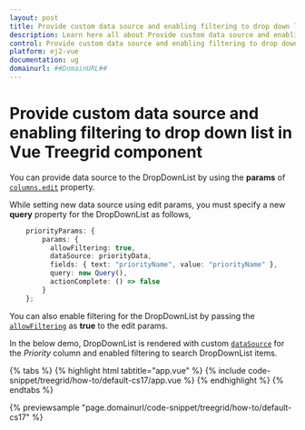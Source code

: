 ```yaml
---
layout: post
title: Provide custom data source and enabling filtering to drop down list in Vue Treegrid component | Syncfusion
description: Learn here all about Provide custom data source and enabling filtering to drop down list in Syncfusion Vue Treegrid component of Syncfusion Essential JS 2 and more.
control: Provide custom data source and enabling filtering to drop down list 
platform: ej2-vue
documentation: ug
domainurl: ##DomainURL##
---
```


# Provide custom data source and enabling filtering to drop down list in Vue Treegrid component

You can provide data source to the DropDownList by using the **params** of [`columns.edit`](https://ej2.syncfusion.com/vue/documentation/api/treegrid/column/#edit) property.

While setting new data source using edit params, you must specify a new **query** property for the DropDownList as follows,

```ts
    priorityParams: {
        params: {
          allowFiltering: true,
          dataSource: priorityData,
          fields: { text: "priorityName", value: "priorityName" },
          query: new Query(),
          actionComplete: () => false
        }
    };
```

You can also enable filtering for the DropDownList by passing the [`allowFiltering`](https://ej2.syncfusion.com/vue/documentation/api/drop-down-list/#allowfiltering) as **true** to the edit params.

In the below demo, DropDownList is rendered with custom [`dataSource`](https://ej2.syncfusion.com/vue/documentation/api/drop-down-list/#datasource) for the *Priority* column and enabled filtering to search DropDownList items.

{% tabs %}
{% highlight html tabtitle="app.vue" %}
{% include code-snippet/treegrid/how-to/default-cs17/app.vue %}
{% endhighlight %}
{% endtabs %}
        
{% previewsample "page.domainurl/code-snippet/treegrid/how-to/default-cs17" %}